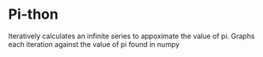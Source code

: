 # Pi-thon
Iteratively calculates an infinite series to appoximate the value of pi. Graphs each iteration against the value of pi found in numpy
